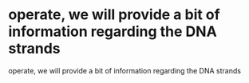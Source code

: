 # operate, we will provide a bit of information regarding the DNA strands

operate, we will provide a bit of information regarding the DNA strands